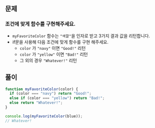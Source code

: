 ## 문제

### 조건에 맞게 함수를 구현해주세요.

- `myFavoriteColor` 함수는 `"색깔"`을 인자로 받고 3가지 결과 값을 리턴합니다.
- if문을 사용해 다음 조건에 맞게 함수를 구현 해주세요.
  - `color` 가 `"navy"` 이면 `"Good!"` 리턴
  - `color` 가 `"yellow"` 이면 `"Bad!"` 리턴
  - 그 외의 경우 `"Whatever!"` 리턴

## 풀이

```js
function myFavoriteColor(color) {
  if (color === "navy") return "Good!";
  else if (color === "yellow") return "Bad!";
  else return "Whatever!";
}

console.log(myFavoriteColor(blue));
// Whatever!
```
